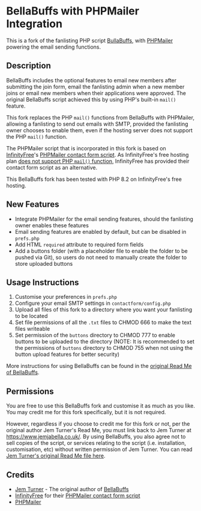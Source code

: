 # BellaBuffs with PHPMailer Integration

This is a fork of the fanlisting PHP script [BullaBuffs](https://github.com/jemjabella/BellaBuffs), with [PHPMailer](https://github.com/PHPMailer/PHPMailer) powering the email sending functions.

## Description

BellaBuffs includes the optional features to email new members after submitting the join form, email the fanlisting admin when a new member joins or email new members when their applications were approved. The original BellaBuffs script achieved this by using PHP's built-in `mail()` feature.

This fork replaces the PHP `mail()` functions from BellaBuffs with PHPMailer, allowing a fanlisting to send out emails with SMTP, provided the fanlisting owner chooses to enable them, even if the hosting server does not support the PHP `mail()` function.

The PHPMailer script that is incorporated in this fork is based on [InfinityFree](https://www.infinityfree.com/)'s [PHPMailer contact form script](https://github.com/InfinityFreeHosting/contactform). As InfinityFree's free hosting plan [does not support PHP `mail()` function](https://forum.infinityfree.com/t/sending-email-from-your-website-php-mail/49242), InfinityFree has provided their contact form script as an alternative.

This BellaBuffs fork has been tested with PHP 8.2 on InfinityFree's free hosting.

## New Features
* Integrate PHPMailer for the email sending features, should the fanlisting owner enables these features
* Email sending features are enabled by default, but can be disabled in `prefs.php`
* Add HTML `required` attribute to required form fields
* Add a buttons folder (with a placeholder file to enable the folder to be pushed via Git), so users do not need to manually create the folder to store uploaded buttons

## Usage Instructions
1. Customise your preferences in `prefs.php`
1. Configure your email SMTP settings in `contactform/config.php`
1. Upload all files of this fork to a directory where you want your fanlisting to be located
1. Set file permissions of all the `.txt` files to CHMOD 666 to make the text files writeable
1. Set permission of the `buttons` directory to CHMOD 777 to enable buttons to be uploaded to the directory (NOTE: It is recommended to set the permissions of `buttons` directory to CHMOD 755 when not using the button upload features for better security)

More instructions for using BellaBuffs can be found in the [original Read Me of BellaBuffs](https://github.com/helenclx/BellaBuffs-PHPMailer/blob/master/README-original.txt).

## Permissions

You are free to use this BellaBuffs fork and customise it as much as you like. You may credit me for this fork specifically, but it is not required.

However, regardless if you choose to credit me for this fork or not, per the original author Jem Turner's Read Me, you must link back to Jem Turner at https://www.jemjabella.co.uk/. By using BellaBuffs, you also agree not to sell copies of the script, or services relating to the script (i.e. installation, customisation, etc) without written permission of Jem Turner. You can read [Jem Turner's original Read Me file here](https://github.com/helenclx/BellaBuffs-PHPMailer/blob/master/README-original.txt).

## Credits
* [Jem Turner](https://www.jemjabella.co.uk/) - The original author of [BellaBuffs](https://www.jemjabella.co.uk/scripts/bellabuffs/)
* [InfinityFree](https://www.infinityfree.com/) for their [PHPMailer contact form script](https://github.com/PHPMailer/PHPMailer)
* [PHPMailer](https://github.com/PHPMailer/PHPMailer)